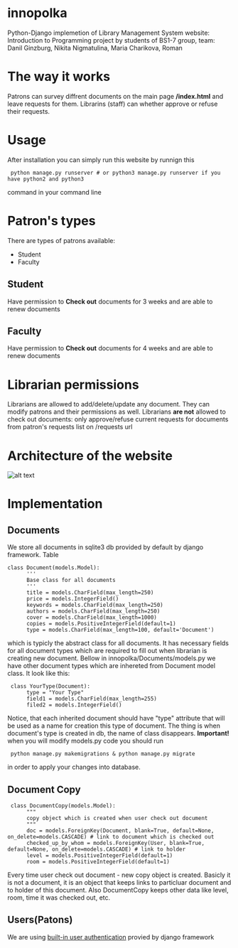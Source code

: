 # innopolka
Python-Django implemetion of Library Management System website: 
Introduction to Programming project by students of BS1-7 group, team: Danil Ginzburg, Nikita Nigmatulina,
Maria Charikova, Roman

# The way it works
Patrons can survey diffrent documents on the main page <strong>/index.html</strong> and leave requests for them. Librarins (staff) can whether 
approve or refuse their requests. 

# Usage
After installation you can simply run this website by runnign this

     python manage.py runserver # or python3 manage.py runserver if you have python2 and python3
     
command in your command line

# Patron's types
There are types of patrons available: 
<ul>
  <li> Student </li>
  <li> Faculty </li>
</ul>

## Student
Have permission to <strong>Check out</strong> documents for 3 weeks and are able to renew documents
## Faculty
Have permission to <strong>Check out</strong> documents for 4 weeks and are able to renew documents
# Librarian permissions
Librarians are allowed to add/delete/update any document. They can modify patrons and their permissions as well.
Librarians <strong>are not</strong> allowed to check out documents: only approve/refuse current requests for documents from 
patron's requests list on /requests url
  
# Architecture of the website
![alt text](https://github.com/charikova/innopolka/blob/master/architecture%20project.png)
# Implementation
## Documents
We store all documents in sqlite3 db provided by default by django framework. 
Table 

    class Document(models.Model):
          '''
          Base class for all documents
          '''
          title = models.CharField(max_length=250)
          price = models.IntegerField()
          keywords = models.CharField(max_length=250)
          authors = models.CharField(max_length=250)
          cover = models.CharField(max_length=1000)
          copies = models.PositiveIntegerField(default=1)
          type = models.CharField(max_length=100, default='Document')

which is typicly the abstract class for all documents. It has necessary fields for all document types which are 
required to fill out when librarian is creating new document.
Bellow in innopolka/Documents/models.py we have other document types which are inhereted from 
Document model class. It look like this: 

     class YourType(Document):
          type = "Your Type"
          field1 = models.CharField(max_length=255)
          filed2 = models.IntegerField()
          
Notice, that each inherited document should have "type" attribute that will be used as a name for 
creation this type of document. The thing is when document's type is created in db, the name of 
class disappears.
<strong>Important!</strong> when you will modify models.py code you should run

     python manage.py makemigrations & python manage.py migrate
     
in order to apply your changes into database.
## Document Copy
     class DocumentCopy(models.Model):
          """
          copy object which is created when user check out document
          """
          doc = models.ForeignKey(Document, blank=True, default=None, on_delete=models.CASCADE) # link to document which is checked out
          checked_up_by_whom = models.ForeignKey(User, blank=True, default=None, on_delete=models.CASCADE) # link to holder
          level = models.PositiveIntegerField(default=1)
          room = models.PositiveIntegerField(default=1)

Every time user check out document - new copy object is created. Basicly it is not a document, it is
an object that keeps links to particluar document and to holder of this document. Also DocumentCopy
keeps other data like level, room, time it was checked out, etc.
## Users(Patons)
We are using <a href="https://docs.djangoproject.com/en/2.0/topics/auth/">built-in user authentication</a> provied by django framework
